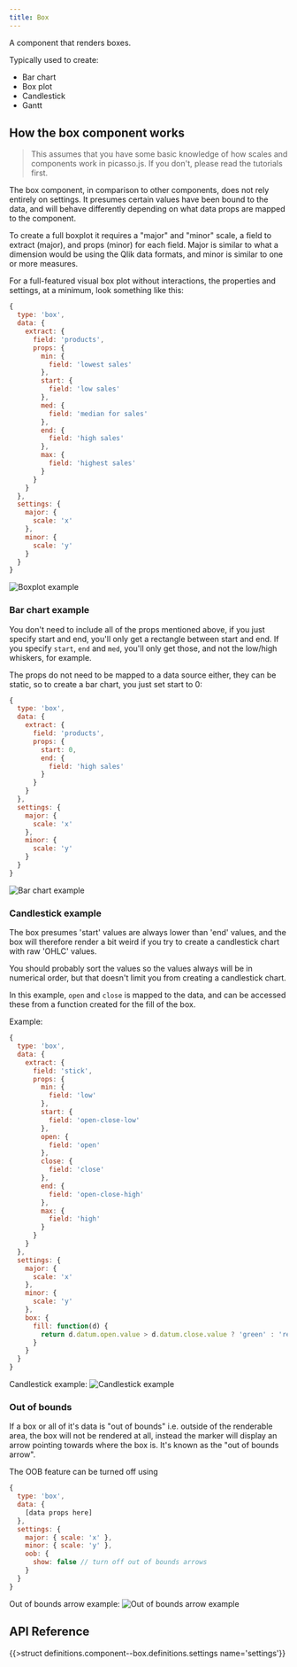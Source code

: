 ```yaml
---
title: Box
---
```


A component that renders boxes.

Typically used to create:

- Bar chart
- Box plot
- Candlestick
- Gantt


## How the box component works

> This assumes that you have some basic knowledge of how scales and components work in picasso.js.
> If you don't, please read the tutorials first.

The box component, in comparison to other components, does not rely entirely on settings. 
It presumes certain values have been bound to the data, and will behave differently depending
on what data props are mapped to the component.

To create a full boxplot it requires a "major" and "minor" scale, a field to extract (major),
and props (minor) for each field. Major is similar to what a dimension would be using the
Qlik data formats, and minor is similar to one or more measures.

For a full-featured visual box plot without interactions, the properties and settings, at a minimum,
look something like this:

```js
{
  type: 'box',
  data: {
    extract: {
      field: 'products',
      props: {
        min: {
          field: 'lowest sales'
        },
        start: {
          field: 'low sales'
        },
        med: {
          field: 'median for sales'
        },
        end: {
          field: 'high sales'
        },
        max: {
          field: 'highest sales'
        }
      }
    }
  },
  settings: {
    major: {
      scale: 'x'
    },
    minor: {
      scale: 'y'
    }
  }
}
```

![Boxplot example](/img/boxplot.png)

### Bar chart example 
You don't need to include all of the props mentioned above, if you just specify start and end, you'll only
get a rectangle between start and end. If you specify `start`, `end` and `med`, you'll only get those, 
and not the low/high whiskers, for example.

The props do not need to be mapped to a data source either, they can be static, so to create a bar chart,
you just set start to 0:

```js
{
  type: 'box',
  data: {
    extract: {
      field: 'products',
      props: {
        start: 0,
        end: {
          field: 'high sales'
        }
      }
    }
  },
  settings: {
    major: {
      scale: 'x'
    },
    minor: {
      scale: 'y'
    }
  }
}
```

![Bar chart example](/img/bar-chart.png)

### Candlestick example

The box presumes 'start' values are always lower than 'end' values, and the box will
therefore render a bit weird if you try to create a candlestick chart with raw 'OHLC' values.

You should probably sort the values so the values always will be in numerical order,
but that doesn't limit you from creating a candlestick chart.

In this example, `open` and `close` is mapped to the data, and 
can be accessed these from a function created for the fill of the box.

Example:

```js
{
  type: 'box',
  data: {
    extract: {
      field: 'stick',
      props: {
        min: {
          field: 'low'
        },
        start: {
          field: 'open-close-low' 
        },
        open: {
          field: 'open'
        },
        close: {
          field: 'close'
        },
        end: {
          field: 'open-close-high'
        },
        max: {
          field: 'high'
        }
      }
    }
  },
  settings: {
    major: {
      scale: 'x'
    },
    minor: {
      scale: 'y'
    },
    box: {
      fill: function(d) {
        return d.datum.open.value > d.datum.close.value ? 'green' : 'red';
      }
    }
  }
}
```

Candlestick example:
![Candlestick example](/img/candlestick-chart.png)

### Out of bounds 
If a box or all of it's data is "out of bounds" i.e. outside of the renderable area, the box will not be rendered at all, 
instead the marker will display an arrow pointing towards where the box is. It's known as the "out of bounds arrow".

The OOB feature can be turned off using 

```js 
{
  type: 'box',
  data: {
    [data props here]
  },
  settings: {
    major: { scale: 'x' },
    minor: { scale: 'y' },
    oob: {
      show: false // turn off out of bounds arrows
    }
  }
}
```

Out of bounds arrow example:
![Out of bounds arrow example](/img/box-oob-arrow.png)


## API Reference 

{{>struct definitions.component--box.definitions.settings name='settings'}}
